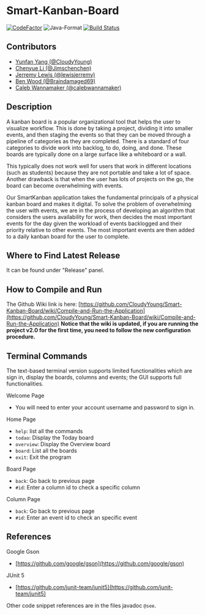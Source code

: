 # Smart-Kanban-Board

[![CodeFactor](https://www.codefactor.io/repository/github/cloudyyoung/smart-kanban-board/badge?s=8774062d8382e00db0e730beda189124ce4d9eb3)](https://www.codefactor.io/repository/github/cloudyyoung/smart-kanban-board)
![Java-Format](https://github.com/CloudyYoung/Smart-Kanban-Board/workflows/Java-Format/badge.svg)
[![Build Status](https://travis-ci.com/CloudyYoung/Smart-Kanban-Board.svg?token=xvFzJVyxhP7YsvANEEBw&branch=master)](https://travis-ci.com/CloudyYoung/Smart-Kanban-Board)


## Contributors
- [Yunfan Yang (@CloudyYoung)](https://github.com/CloudyYoung)
- [Chenyue Li (@Jimschenchen)](https://github.com/jimschenchen)
- [Jerremy Lewis (@lewisjerremy)](https://github.com/lewisjerremy)
- [Ben Wood (@Braindamaged69)](https://github.com/Braindamaged69)
- [Caleb Wannamaker (@calebwannamaker)](https://github.com/calebwannamaker)


## Description
A kanban board is a popular organizational tool that helps the user to visualize workflow. This is done by taking a project, 
dividing it into smaller events, and then staging the events so that they can be moved through a pipeline of categories
as they are completed. There is a standard of four categories to divide work into backlog, to do, doing, and done. These
boards are typically done on a large surface like a whiteboard or a wall. 

This typically does not work well for users that work in different locations (such as students) because they are not portable
and take a lot of space. Another drawback is that when the user has lots of projects on the go, the board can become
overwhelming with events. 

Our SmartKanban application takes the fundamental principals of a physical kanban board and makes it digital. To solve the 
problem of overwhelming the user with events, we are in the process of developing an algorithm that considers the users 
availability for work, then decides the most important events for the day given the workload of events backlogged and their 
priority relative to other events. The most important events are then added to a daily kanban board for the user to complete.

## Where to Find Latest Release
It can be found under "Release" panel.

## How to Compile and Run
The Github Wiki link is here: [https://github.com/CloudyYoung/Smart-Kanban-Board/wiki/Compile-and-Run-the-Application](https://github.com/CloudyYoung/Smart-Kanban-Board/wiki/Compile-and-Run-the-Application)
**Notice that the wiki is updated, if you are running the project v2.0 for the first time, you need to follow the new configuration procedure.**

## Terminal Commands
The text-based terminal version supports limited functionalities which are sign in, display the boards, columns and events; the GUI supports full functionalities.

Welcome Page
 - You will need to enter your account username and password to sign in.

Home Page
 - `help`: list all the commands
 - `todao`: Display the Today board
 - `overview`: Display the Overview board
 - `board`: List all the boards
 - `exit`: Exit the program

Board Page
 - `back`: Go back to previous page
 - `#id`: Enter a column id to check a specific column

Column Page
 - `back`: Go back to previous page
 - `#id`: Enter an event id to check an specific event

## References
Google Gson
- [https://github.com/google/gson](https://github.com/google/gson)

JUnit 5
- [https://github.com/junit-team/junit5](https://github.com/junit-team/junit5)

Other code snippet references are in the files javadoc `@see`.